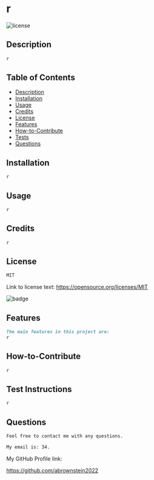 # r

![license](https://img.shields.io/badge/license-MIT-lightgreen)

## Description

```md
r
```

## Table of Contents

- [Description](#description)
- [Installation](#installation)
- [Usage](#usage)
- [Credits](#credits)
- [License](#license)
- [Features](#features)
- [How-to-Contribute](#how-to-contribute)
- [Tests](#test-instructions)
- [Questions](#questions)

## Installation

```md
r
```

## Usage

```md
r
```





## Credits

```md
r 
```

## License

 ```md
 MIT 
```

Link to license text:
https://opensource.org/licenses/MIT


![badge](https://img.shields.io/badge/license-MIT-lightgreen)


## Features

```md
The main features in this project are:
r
```

## How-to-Contribute

```md
r
```

## Test Instructions

```md
r
```

## Questions

```md
Feel free to contact me with any questions.

My email is: 34.
```

My GitHub Profile link:
  
  https://github.com/abrownstein2022
 
